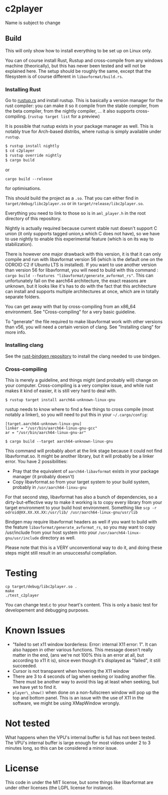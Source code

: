 # c2player

Name is subject to change

## Build

This will only show how to install everything to be set up on Linux only.

You can of course install Rust, Rustup and cross-compile from any windows machine (theorically), but
this has never been tested and will not be explained here. The setup should be roughly the same,
except that the filesystem is of course different in `libavformat/build.rs`.

### Installing Rust

Go to [rustup.rs](https://rustup.rs) and install rustup. This is basically a version manager for the rust compiler:
you can make it so it compile from the stable compiler, from the beta compiler, from the nightly compiler, ... it
also supports cross-compiling. (`rustup target list` for a preview)

It is possible that rustup exists in your package manager as well. This is notably true for Arch-based distribs, where
rustup is simply available under `rustup`.

```sh
$ rustup install nightly
$ cd c2player
$ rustup override nightly
$ cargo build
```

or 

```
cargo build --release
```

for optimisations.

This should build the project as a `.so`. That you can either find in `target/debug/libc2player.so` or in `target/release/libc2player.so`.

Everything you need to link to those so is in `aml_player.h` in the root directory of this repository.

Nightly is actually required because current stable rust doesn't support C union (it only supports tagged union,s which C does not have), so we have to use nightly to enable this experimental feature (which is on its way to stabilization).

There is however one major drawback with this version, it is that it can only compile and run with libavformat version 56 (which is the default one on the ODROID C2 if Ubuntu LTS is installed).
If you want to use another version than version 56 for libavformat, you will need to build with this command : `cargo build --features "libavformat/generate_avformat_rs"`. This can unfortunately fail on the aarch64 architecture, the exact reasons are unknown, but it looks like it's has to do with the fact that this architecture can install and supports multiple architectures at once, which are in totally separate folders.

You can get away with that by cross-compiling from an x86\_64 environment. See "Cross-compiling" for a very basic guideline.

To "generate" the file required to make libavformat work with other versions than v56, you will need a certain version of clang. See "Installing clang" for more info.

### Installing clang

See the [rust-bindgen repository](https://github.com/servo/rust-bindgen) to install the clang needed to use bindgen.

### Cross-compiling

This is merely a guideline, and things might (and probably will) change on your computer. Cross-compiling is a very complex issue, and while rust makes it kind of easier, it is still very hard to deal with.

```
$ rustup target install aarch64-unknown-linux-gnu
```

rustup needs to know where to find a few things to cross compile (most notably a linker), so you will need to put this in your `~/.cargo/config`:

```
[target.aarch64-unknown-linux-gnu]
linker = "/usr/bin/aarch64-linux-gnu-gcc"
ar = "/usr/bin/aarch64-linux-gnu-ar"
```

```
$ cargo build --target aarch64-unknown-linux-gnu
```

This command will probably abort at the link stage because it could not find libavformat.so. It might be another library, but it will probably be a linker error. You have 2 possibilities:

* Pray that the equivalent of `aarch64-libavformat` exists in your package manager (it probably doesn't)
* Copy libavformat.so from your target system to your build system, probably in `/usr/aarch64-linxu-gnu`

For that second step, libavformat has also a bunch of dependencies, so a dirty-but-effective way to make it working is to copy every library from your target environment to your build host environment. Something like `scp -r odroid@XX.XX.XX.XX:/usr/lib/ /usr/aarch64-linux-gnu/usr/lib`

Bindgen may require libavformat headers as well if you want to build with the feature `libavformat/generate_avformat_rs`, so you may want to copy /usr/include from your host system into your `/usr/aarch64-linux-gnu/usr/include` directory as well.

Please note that this is a VERY unconventional way to do it, and doing these steps might still result in an unsuccessful compilation.

# Testing

```
cp target/debug/libc2player.so .
make
./test_c2player
```

You can change test.c to your heart's content. This is only a basic test for developement and debugging purposes.

# Known Issues

* "failed to set x11 window borderless: Error: internal X11 error: 1". It can also happen in other various functions. This message doesn't really matter in the end, (ans we're not 100% this is an error at all, but according to x11 it is), since even though it's displayed as "failed", it still succeeded.
* Cursor is not transparent when hovering the X11 window
* There are 3 to 4 seconds of lag when seeking or loading another file. There must be another way to avoid this lag at least when seeking, but we have yet to find it.
* `player\_show()` when done on a non-fullscreen window will pop up the top and bottom panel. This is an issue with the use of X11 in the software, we might be using XMapWindow wrongly.

# Not tested

What happens when the VPU's internal buffer is full has not been tested. The VPU's internal buffer is large enough for most videos under 2 to 3 minutes long, so this can be considered a minor issue.

# License

This code in under the MIT license, but some things like libavformat are under other licenses (the LGPL license for instance).
